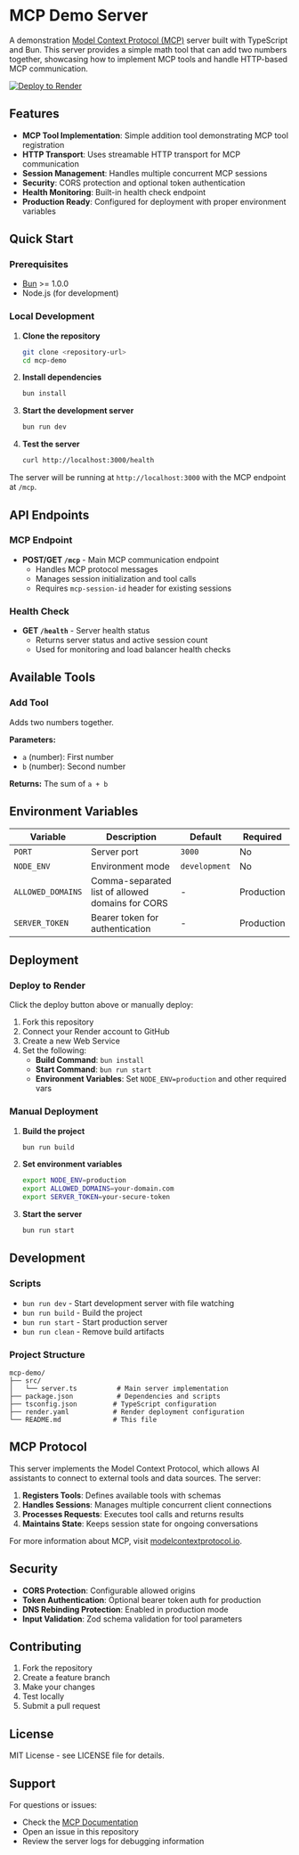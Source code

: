 # MCP Demo Server

A demonstration [Model Context Protocol (MCP)](https://modelcontextprotocol.io/) server built with TypeScript and Bun. This server provides a simple math tool that can add two numbers together, showcasing how to implement MCP tools and handle HTTP-based MCP communication.

[![Deploy to Render](https://render.com/images/deploy-to-render-button.svg)](https://render.com/deploy?repo=https://github.com/your-username/mcp-demo)

## Features

- **MCP Tool Implementation**: Simple addition tool demonstrating MCP tool registration
- **HTTP Transport**: Uses streamable HTTP transport for MCP communication
- **Session Management**: Handles multiple concurrent MCP sessions
- **Security**: CORS protection and optional token authentication
- **Health Monitoring**: Built-in health check endpoint
- **Production Ready**: Configured for deployment with proper environment variables

## Quick Start

### Prerequisites

- [Bun](https://bun.sh/) >= 1.0.0
- Node.js (for development)

### Local Development

1. **Clone the repository**

   ```bash
   git clone <repository-url>
   cd mcp-demo
   ```

2. **Install dependencies**

   ```bash
   bun install
   ```

3. **Start the development server**

   ```bash
   bun run dev
   ```

4. **Test the server**
   ```bash
   curl http://localhost:3000/health
   ```

The server will be running at `http://localhost:3000` with the MCP endpoint at `/mcp`.

## API Endpoints

### MCP Endpoint

- **POST/GET `/mcp`** - Main MCP communication endpoint
  - Handles MCP protocol messages
  - Manages session initialization and tool calls
  - Requires `mcp-session-id` header for existing sessions

### Health Check

- **GET `/health`** - Server health status
  - Returns server status and active session count
  - Used for monitoring and load balancer health checks

## Available Tools

### Add Tool

Adds two numbers together.

**Parameters:**

- `a` (number): First number
- `b` (number): Second number

**Returns:** The sum of `a + b`

## Environment Variables

| Variable          | Description                                      | Default       | Required   |
| ----------------- | ------------------------------------------------ | ------------- | ---------- |
| `PORT`            | Server port                                      | `3000`        | No         |
| `NODE_ENV`        | Environment mode                                 | `development` | No         |
| `ALLOWED_DOMAINS` | Comma-separated list of allowed domains for CORS | -             | Production |
| `SERVER_TOKEN`    | Bearer token for authentication                  | -             | Production |

## Deployment

### Deploy to Render

Click the deploy button above or manually deploy:

1. Fork this repository
2. Connect your Render account to GitHub
3. Create a new Web Service
4. Set the following:
   - **Build Command**: `bun install`
   - **Start Command**: `bun run start`
   - **Environment Variables**: Set `NODE_ENV=production` and other required vars

### Manual Deployment

1. **Build the project**

   ```bash
   bun run build
   ```

2. **Set environment variables**

   ```bash
   export NODE_ENV=production
   export ALLOWED_DOMAINS=your-domain.com
   export SERVER_TOKEN=your-secure-token
   ```

3. **Start the server**
   ```bash
   bun run start
   ```

## Development

### Scripts

- `bun run dev` - Start development server with file watching
- `bun run build` - Build the project
- `bun run start` - Start production server
- `bun run clean` - Remove build artifacts

### Project Structure

```
mcp-demo/
├── src/
│   └── server.ts          # Main server implementation
├── package.json           # Dependencies and scripts
├── tsconfig.json         # TypeScript configuration
├── render.yaml           # Render deployment configuration
└── README.md             # This file
```

## MCP Protocol

This server implements the Model Context Protocol, which allows AI assistants to connect to external tools and data sources. The server:

1. **Registers Tools**: Defines available tools with schemas
2. **Handles Sessions**: Manages multiple concurrent client connections
3. **Processes Requests**: Executes tool calls and returns results
4. **Maintains State**: Keeps session state for ongoing conversations

For more information about MCP, visit [modelcontextprotocol.io](https://modelcontextprotocol.io/).

## Security

- **CORS Protection**: Configurable allowed origins
- **Token Authentication**: Optional bearer token auth for production
- **DNS Rebinding Protection**: Enabled in production mode
- **Input Validation**: Zod schema validation for tool parameters

## Contributing

1. Fork the repository
2. Create a feature branch
3. Make your changes
4. Test locally
5. Submit a pull request

## License

MIT License - see LICENSE file for details.

## Support

For questions or issues:

- Check the [MCP Documentation](https://modelcontextprotocol.io/docs)
- Open an issue in this repository
- Review the server logs for debugging information
